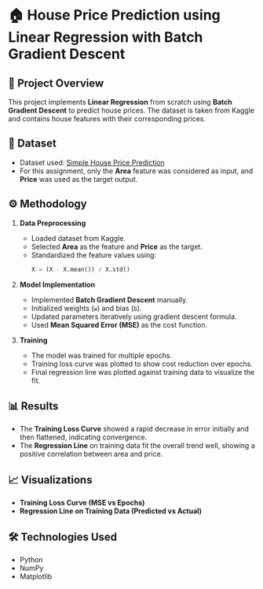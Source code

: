 # 🏠 House Price Prediction using Linear Regression with Batch Gradient Descent

## 📌 Project Overview
This project implements **Linear Regression** from scratch using **Batch Gradient Descent** to predict house prices. The dataset is taken from Kaggle and contains house features with their corresponding prices.

## 📂 Dataset
- Dataset used: [Simple House Price Prediction](https://www.kaggle.com/datasets/snehasishdhar/simple-house-price-prediction)  
- For this assignment, only the **Area** feature was considered as input, and **Price** was used as the target output.  

## ⚙️ Methodology
1. **Data Preprocessing**
   - Loaded dataset from Kaggle.
   - Selected **Area** as the feature and **Price** as the target.
   - Standardized the feature values using:
     ```python
     X = (X - X.mean()) / X.std()
     ```

2. **Model Implementation**
   - Implemented **Batch Gradient Descent** manually.
   - Initialized weights (`w`) and bias (`b`).
   - Updated parameters iteratively using gradient descent formula.
   - Used **Mean Squared Error (MSE)** as the cost function.

3. **Training**
   - The model was trained for multiple epochs.
   - Training loss curve was plotted to show cost reduction over epochs.
   - Final regression line was plotted against training data to visualize the fit.

## 📊 Results
- The **Training Loss Curve** showed a rapid decrease in error initially and then flattened, indicating convergence.
- The **Regression Line** on training data fit the overall trend well, showing a positive correlation between area and price.

## 📈 Visualizations
- **Training Loss Curve (MSE vs Epochs)**
- **Regression Line on Training Data (Predicted vs Actual)**

## 🛠️ Technologies Used
- Python  
- NumPy  
- Matplotlib  
